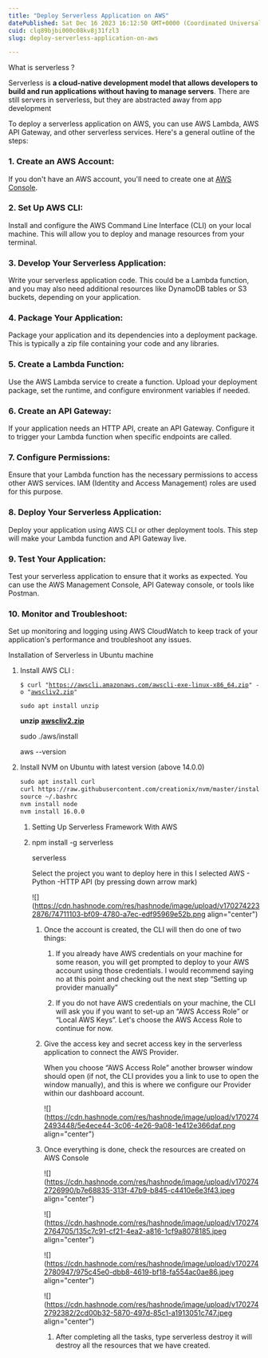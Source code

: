 ```yaml
---
title: "Deploy Serverless Application on AWS"
datePublished: Sat Dec 16 2023 16:12:50 GMT+0000 (Coordinated Universal Time)
cuid: clq89bjbi000c08kv8j31fzl3
slug: deploy-serverless-application-on-aws

---
```


What is serverless ?

Serverless is **a cloud-native development model that allows developers to build and run applications without having to manage servers**. There are still servers in serverless, but they are abstracted away from app development

To deploy a serverless application on AWS, you can use AWS Lambda, AWS API Gateway, and other serverless services. Here's a general outline of the steps:

### **1\. Create an AWS Account:**

If you don't have an AWS account, you'll need to create one at [AWS Console](https://aws.amazon.com/).

### **2\. Set Up AWS CLI:**

Install and configure the AWS Command Line Interface (CLI) on your local machine. This will allow you to deploy and manage resources from your terminal.

### **3\. Develop Your Serverless Application:**

Write your serverless application code. This could be a Lambda function, and you may also need additional resources like DynamoDB tables or S3 buckets, depending on your application.

### **4\. Package Your Application:**

Package your application and its dependencies into a deployment package. This is typically a zip file containing your code and any libraries.

### **5\. Create a Lambda Function:**

Use the AWS Lambda service to create a function. Upload your deployment package, set the runtime, and configure environment variables if needed.

### **6\. Create an API Gateway:**

If your application needs an HTTP API, create an API Gateway. Configure it to trigger your Lambda function when specific endpoints are called.

### **7\. Configure Permissions:**

Ensure that your Lambda function has the necessary permissions to access other AWS services. IAM (Identity and Access Management) roles are used for this purpose.

### **8\. Deploy Your Serverless Application:**

Deploy your application using AWS CLI or other deployment tools. This step will make your Lambda function and API Gateway live.

### **9\. Test Your Application:**

Test your serverless application to ensure that it works as expected. You can use the AWS Management Console, API Gateway console, or tools like Postman.

### **10\. Monitor and Troubleshoot:**

Set up monitoring and logging using AWS CloudWatch to keep track of your application's performance and troubleshoot any issues.

Installation of Serverless in Ubuntu machine

1. Install AWS CLI :
    
    `$ curl "`[`https://awscli.amazonaws.com/awscli-exe-linux-x86_64.zip`](https://awscli.amazonaws.com/awscli-exe-linux-x86_64.zip)`" -o "`[`awscliv2.zip`](http://awscliv2.zip)`"`
    
    `sudo apt install unzip`
    
    **unzip** [**awscliv2.zip**](http://awscliv2.zip)
    
    sudo ./aws/install
    
    aws --version
    
2. Install NVM on Ubuntu with latest version (above 14.0.0)
    
    ```dockerfile
    sudo apt install curl 
    curl https://raw.githubusercontent.com/creationix/nvm/master/install.sh | bash
    source ~/.bashrc  
    nvm install node 
    nvm install 16.0.0
    ```
    
    1. Setting Up Serverless Framework With AWS
        
    2. npm install -g serverless
        
        serverless
        
        Select the project you want to deploy here in this I selected AWS - Python -HTTP API (by pressing down arrow mark)
        
        ![](https://cdn.hashnode.com/res/hashnode/image/upload/v1702742232876/74711103-bf09-4780-a7ec-edf95969e52b.png align="center")
        
        1. Once the account is created, the CLI will then do one of two things:
            
            1. If you already have AWS credentials on your machine for some reason, you will get prompted to deploy to your AWS account using those credentials. I would recommend saying no at this point and checking out the next step “Setting up provider manually”
                
            2. If you do not have AWS credentials on your machine, the CLI will ask you if you want to set-up an “AWS Access Role” or “Local AWS Keys”. Let's choose the AWS Access Role to continue for now.
                
        2. Give the access key and secret access key in the serverless application to connect the AWS Provider.
            
            When you choose “AWS Access Role” another browser window should open (if not, the CLI provides you a link to use to open the window manually), and this is where we configure our Provider within our dashboard account.
            
            ![](https://cdn.hashnode.com/res/hashnode/image/upload/v1702742493448/5e4ece44-3c06-4e26-9a08-1e412e366daf.png align="center")
            
        3. Once everything is done, check the resources are created on AWS Console
            
            ![](https://cdn.hashnode.com/res/hashnode/image/upload/v1702742726990/b7e68835-313f-47b9-b845-c4410e6e3f43.jpeg align="center")
            
            ![](https://cdn.hashnode.com/res/hashnode/image/upload/v1702742764705/135c7c91-cf21-4ea2-a816-1cf9a8078185.jpeg align="center")
            
            ![](https://cdn.hashnode.com/res/hashnode/image/upload/v1702742780947/975c45e0-dbb8-4619-bf18-fa554ac0ae86.jpeg align="center")
            
            ![](https://cdn.hashnode.com/res/hashnode/image/upload/v1702742792382/2cd00b32-5870-497d-85c1-a1913051c747.jpeg align="center")
            
            1. After completing all the tasks, type serverless destroy it will destroy all the resources that we have created.